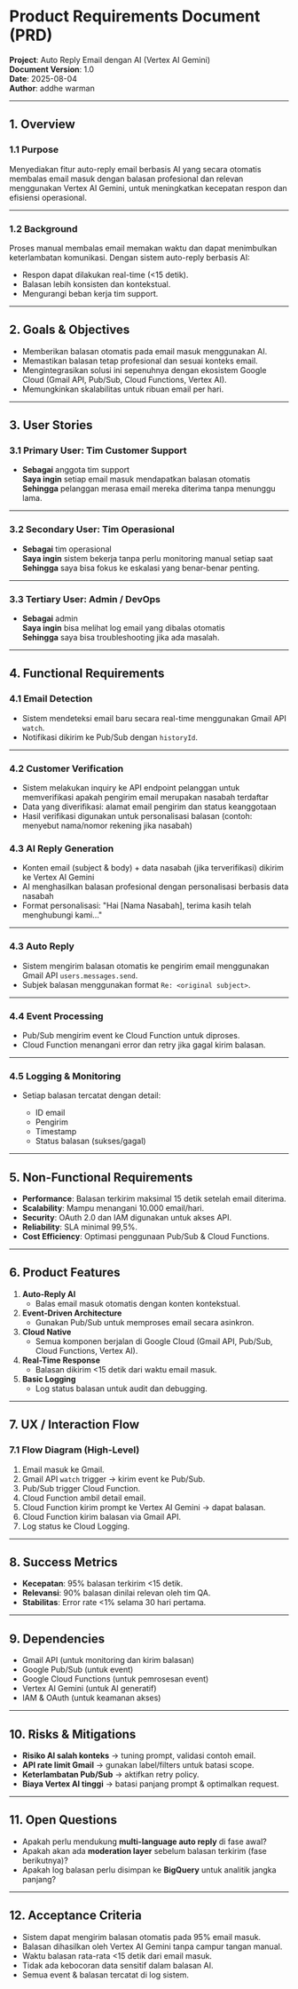 # **Product Requirements Document (PRD)**

**Project**: Auto Reply Email dengan AI (Vertex AI Gemini)  
**Document Version**: 1.0  
**Date**: 2025-08-04  
**Author**: addhe warman  

---

## **1. Overview**

### **1.1 Purpose**

Menyediakan fitur auto-reply email berbasis AI yang secara otomatis membalas email masuk dengan balasan profesional dan relevan menggunakan Vertex AI Gemini, untuk meningkatkan kecepatan respon dan efisiensi operasional.

---

### **1.2 Background**

Proses manual membalas email memakan waktu dan dapat menimbulkan keterlambatan komunikasi. Dengan sistem auto-reply berbasis AI:

* Respon dapat dilakukan real-time (<15 detik).
* Balasan lebih konsisten dan kontekstual.
* Mengurangi beban kerja tim support.

---

## **2. Goals & Objectives**

* Memberikan balasan otomatis pada email masuk menggunakan AI.
* Memastikan balasan tetap profesional dan sesuai konteks email.
* Mengintegrasikan solusi ini sepenuhnya dengan ekosistem Google Cloud (Gmail API, Pub/Sub, Cloud Functions, Vertex AI).
* Memungkinkan skalabilitas untuk ribuan email per hari.

---

## **3. User Stories**

### **3.1 Primary User: Tim Customer Support**

* **Sebagai** anggota tim support  
  **Saya ingin** setiap email masuk mendapatkan balasan otomatis  
  **Sehingga** pelanggan merasa email mereka diterima tanpa menunggu lama.

---

### **3.2 Secondary User: Tim Operasional**

* **Sebagai** tim operasional  
  **Saya ingin** sistem bekerja tanpa perlu monitoring manual setiap saat  
  **Sehingga** saya bisa fokus ke eskalasi yang benar-benar penting.

---

### **3.3 Tertiary User: Admin / DevOps**

* **Sebagai** admin  
  **Saya ingin** bisa melihat log email yang dibalas otomatis  
  **Sehingga** saya bisa troubleshooting jika ada masalah.

---

## **4. Functional Requirements**

### **4.1 Email Detection**

* Sistem mendeteksi email baru secara real-time menggunakan Gmail API `watch`.
* Notifikasi dikirim ke Pub/Sub dengan `historyId`.

---

### **4.2 Customer Verification**

* Sistem melakukan inquiry ke API endpoint pelanggan untuk memverifikasi apakah pengirim email merupakan nasabah terdaftar
* Data yang diverifikasi: alamat email pengirim dan status keanggotaan
* Hasil verifikasi digunakan untuk personalisasi balasan (contoh: menyebut nama/nomor rekening jika nasabah)

### **4.3 AI Reply Generation**

* Konten email (subject & body) + data nasabah (jika terverifikasi) dikirim ke Vertex AI Gemini
* AI menghasilkan balasan profesional dengan personalisasi berbasis data nasabah
* Format personalisasi: "Hai [Nama Nasabah], terima kasih telah menghubungi kami..." 

---

### **4.3 Auto Reply**

* Sistem mengirim balasan otomatis ke pengirim email menggunakan Gmail API `users.messages.send`.
* Subjek balasan menggunakan format `Re: <original subject>`.

---

### **4.4 Event Processing**

* Pub/Sub mengirim event ke Cloud Function untuk diproses.
* Cloud Function menangani error dan retry jika gagal kirim balasan.

---

### **4.5 Logging & Monitoring**

* Setiap balasan tercatat dengan detail:

  * ID email  
  * Pengirim  
  * Timestamp  
  * Status balasan (sukses/gagal)  

---

## **5. Non-Functional Requirements**

* **Performance**: Balasan terkirim maksimal 15 detik setelah email diterima.
* **Scalability**: Mampu menangani 10.000 email/hari.
* **Security**: OAuth 2.0 dan IAM digunakan untuk akses API.
* **Reliability**: SLA minimal 99,5%.
* **Cost Efficiency**: Optimasi penggunaan Pub/Sub & Cloud Functions.

---

## **6. Product Features**

1. **Auto-Reply AI**  
   * Balas email masuk otomatis dengan konten kontekstual.  
2. **Event-Driven Architecture**  
   * Gunakan Pub/Sub untuk memproses email secara asinkron.  
3. **Cloud Native**  
   * Semua komponen berjalan di Google Cloud (Gmail API, Pub/Sub, Cloud Functions, Vertex AI).  
4. **Real-Time Response**  
   * Balasan dikirim <15 detik dari waktu email masuk.  
5. **Basic Logging**  
   * Log status balasan untuk audit dan debugging.  

---

## **7. UX / Interaction Flow**

### **7.1 Flow Diagram (High-Level)**

1. Email masuk ke Gmail.  
2. Gmail API `watch` trigger → kirim event ke Pub/Sub.  
3. Pub/Sub trigger Cloud Function.  
4. Cloud Function ambil detail email.  
5. Cloud Function kirim prompt ke Vertex AI Gemini → dapat balasan.  
6. Cloud Function kirim balasan via Gmail API.  
7. Log status ke Cloud Logging.  

---

## **8. Success Metrics**

* **Kecepatan**: 95% balasan terkirim <15 detik.  
* **Relevansi**: 90% balasan dinilai relevan oleh tim QA.  
* **Stabilitas**: Error rate <1% selama 30 hari pertama.  

---

## **9. Dependencies**

* Gmail API (untuk monitoring dan kirim balasan)  
* Google Pub/Sub (untuk event)  
* Google Cloud Functions (untuk pemrosesan event)  
* Vertex AI Gemini (untuk AI generatif)  
* IAM & OAuth (untuk keamanan akses)  

---

## **10. Risks & Mitigations**

* **Risiko AI salah konteks** → tuning prompt, validasi contoh email.  
* **API rate limit Gmail** → gunakan label/filters untuk batasi scope.  
* **Keterlambatan Pub/Sub** → aktifkan retry policy.  
* **Biaya Vertex AI tinggi** → batasi panjang prompt & optimalkan request.  

---

## **11. Open Questions**

* Apakah perlu mendukung **multi-language auto reply** di fase awal?  
* Apakah akan ada **moderation layer** sebelum balasan terkirim (fase berikutnya)?  
* Apakah log balasan perlu disimpan ke **BigQuery** untuk analitik jangka panjang?  

---

## **12. Acceptance Criteria**

* Sistem dapat mengirim balasan otomatis pada 95% email masuk.  
* Balasan dihasilkan oleh Vertex AI Gemini tanpa campur tangan manual.  
* Waktu balasan rata-rata <15 detik dari email masuk.  
* Tidak ada kebocoran data sensitif dalam balasan AI.  
* Semua event & balasan tercatat di log sistem.
